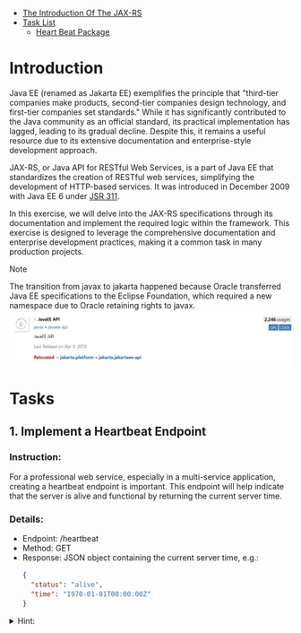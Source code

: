 - [The Introduction Of The JAX-RS](#introduction)
- [Task List](#tasks)
    - [Heart Beat Package](#1-implement-a-heartbeat-endpoint)

# Introduction

Java EE (renamed as Jakarta EE) exemplifies the principle that "third-tier
companies make products, second-tier companies design technology, and first-tier
companies set standards." While it has significantly contributed to the Java
community as an official standard, its practical implementation has lagged,
leading to its gradual decline. Despite this, it remains a useful resource due
to its extensive documentation and enterprise-style development approach.

JAX-RS, or Java API for RESTful Web Services, is a part of Java EE that
standardizes the creation of RESTful web services, simplifying the development
of HTTP-based services. It was introduced in December 2009 with Java EE 6 under
[JSR 311](https://jcp.org/en/jsr/detail?id=311).

In this exercise, we will delve into the JAX-RS specifications through its
documentation and implement the required logic within the framework. This
exercise is designed to leverage the comprehensive documentation and enterprise
development practices, making it a common task in many production projects.

> [!NOTE]  
> The transition from javax to jakarta happened because Oracle transferred Java
> EE specifications to the Eclipse Foundation, which required a new namespace
> due to Oracle retaining rights to javax.
![JavaEE API Relocated](docs/javax-to-jakarta.png)

# Tasks

## 1. Implement a Heartbeat Endpoint

### Instruction:

For a professional web service, especially in a multi-service application,
creating a heartbeat endpoint is important. This endpoint will help indicate
that the server is alive and functional by returning the current server time.

### Details:

* Endpoint: /heartbeat
* Method: GET
* Response: JSON object containing the current server time, e.g.:
  ```json
  {
    "status": "alive",
    "time": "1970-01-01T00:00:00Z"
  }
  ```

<details>
  <summary>Hint:</summary>
  <ul>
    <li>Use <code>@Path</code>, <code>@GET</code>, and <code>@Produces</code> annotations to define the endpoint and specify the response type.</li>
    <li>Utilize <code>LocalDateTime.now()</code> to get the current server time. Required <code>ISO</code> standard date time.</li>
  </ul>
</details>
